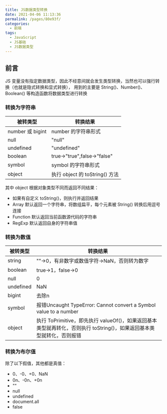 ```yaml
---
title: JS数据类型转换
date: 2021-04-06 11:13:36
permalink: /pages/80e93f/
categories:
  - 前端
tags:
  - JavaScript
  - JS基础
  - JS数据类型
---
```

## 前言
JS 变量没有指定数据类型，因此不经意间就会发生类型转换，当然也可以强行转换（也就是隐式转换和显式转换），
用到的主要是 String()、Number()、Boolean() 等构造函数将数据类型进行转换

### 转换为字符串
|被转类型|转换结果|
|-|-|
|number 或 bigint|number 的字符串形式|
|null|"null"|
|undefined|"undefined"|
|boolean|true->"true",false->"false"|
|symbol|symbol 的字符串形式|
|object|执行 object 的 toString() 方法|
其中 object 根据对象类型不同而返回不同结果：
- 如果有自定义 toString()，则执行并返回结果
- Array 默认返回一个字符串，将数组扁平，每个元素被 String() 转换后用逗号连接
- Function 默认返回当前函数源代码的字符串
- RegExp 默认返回自身的字符串值

### 转换为数值
|被转类型|转换结果|
|-|-|
|string|""->0，有非数字或数值字符->NaN，否则转为数字|
|boolean|true->1，false->0|
|null|0|
|undefined|NaN|
|bigint|去除n|
|symbol|报错Uncaught TypeError: Cannot convert a Symbol value to a number|
|object|执行 ToPrimitive，即先执行 valueOf()，如果返回基本类型就再转化，否则执行 toString()，如果返回基本类型就转化，否则报错|

### 转换为布尔值
除了以下假值，其他都是真值：
- 0、-0、+0、NaN
- 0n、-0n、+0n
- ""
- null
- undefined
- document.all
- false